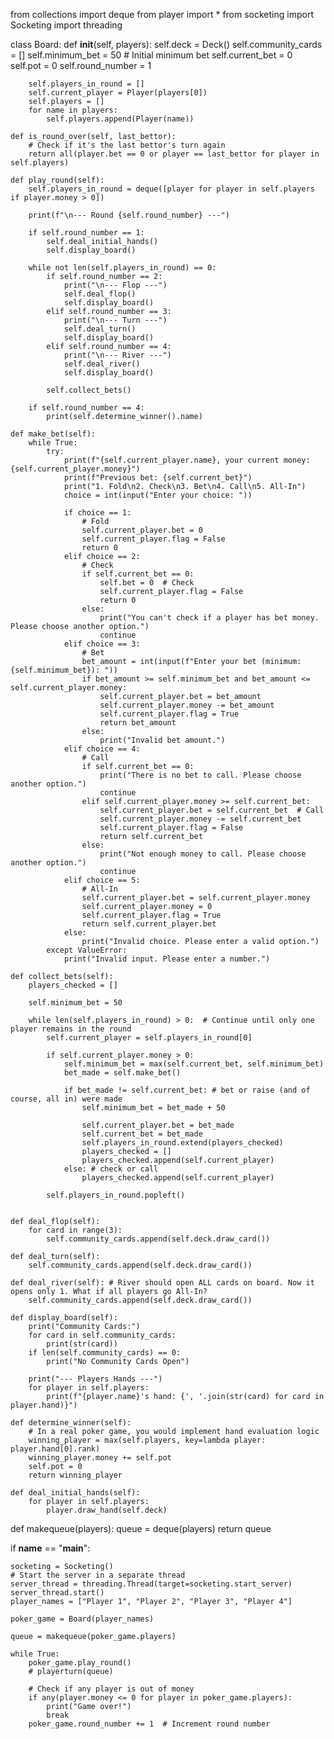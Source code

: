 from collections import deque
from player import *
from socketing import Socketing
import threading

class Board:
    def __init__(self, players):
        self.deck = Deck()
        self.community_cards = []
        self.minimum_bet = 50  # Initial minimum bet
        self.current_bet = 0
        self.pot = 0
        self.round_number = 1

        self.players_in_round = []
        self.current_player = Player(players[0])
        self.players = []
        for name in players:
            self.players.append(Player(name))

    def is_round_over(self, last_bettor):
        # Check if it's the last bettor's turn again
        return all(player.bet == 0 or player == last_bettor for player in self.players)

    def play_round(self):
        self.players_in_round = deque([player for player in self.players if player.money > 0])

        print(f"\n--- Round {self.round_number} ---")

        if self.round_number == 1:
            self.deal_initial_hands()
            self.display_board()

        while not len(self.players_in_round) == 0:
            if self.round_number == 2:
                print("\n--- Flop ---")
                self.deal_flop()
                self.display_board()
            elif self.round_number == 3:
                print("\n--- Turn ---")
                self.deal_turn()
                self.display_board()
            elif self.round_number == 4:
                print("\n--- River ---")
                self.deal_river()
                self.display_board()

            self.collect_bets()

        if self.round_number == 4:
            print(self.determine_winner().name)

    def make_bet(self):
        while True:
            try:
                print(f"{self.current_player.name}, your current money: {self.current_player.money}")
                print(f"Previous bet: {self.current_bet}")
                print("1. Fold\n2. Check\n3. Bet\n4. Call\n5. All-In")
                choice = int(input("Enter your choice: "))

                if choice == 1:
                    # Fold
                    self.current_player.bet = 0
                    self.current_player.flag = False
                    return 0
                elif choice == 2:
                    # Check
                    if self.current_bet == 0:
                        self.bet = 0  # Check
                        self.current_player.flag = False
                        return 0
                    else:
                        print("You can't check if a player has bet money. Please choose another option.")
                        continue
                elif choice == 3:
                    # Bet
                    bet_amount = int(input(f"Enter your bet (minimum: {self.minimum_bet}): "))
                    if bet_amount >= self.minimum_bet and bet_amount <= self.current_player.money:
                        self.current_player.bet = bet_amount
                        self.current_player.money -= bet_amount
                        self.current_player.flag = True
                        return bet_amount
                    else:
                        print("Invalid bet amount.")
                elif choice == 4:
                    # Call
                    if self.current_bet == 0:
                        print("There is no bet to call. Please choose another option.")
                        continue
                    elif self.current_player.money >= self.current_bet:
                        self.current_player.bet = self.current_bet  # Call
                        self.current_player.money -= self.current_bet
                        self.current_player.flag = False
                        return self.current_bet
                    else:
                        print("Not enough money to call. Please choose another option.")
                        continue
                elif choice == 5:
                    # All-In
                    self.current_player.bet = self.current_player.money
                    self.current_player.money = 0
                    self.current_player.flag = True
                    return self.current_player.bet
                else:
                    print("Invalid choice. Please enter a valid option.")
            except ValueError:
                print("Invalid input. Please enter a number.")

    def collect_bets(self):
        players_checked = []

        self.minimum_bet = 50

        while len(self.players_in_round) > 0:  # Continue until only one player remains in the round
            self.current_player = self.players_in_round[0]

            if self.current_player.money > 0:
                self.minimum_bet = max(self.current_bet, self.minimum_bet)
                bet_made = self.make_bet()

                if bet_made != self.current_bet: # bet or raise (and of course, all in) were made
                    self.minimum_bet = bet_made + 50

                    self.current_player.bet = bet_made
                    self.current_bet = bet_made
                    self.players_in_round.extend(players_checked)
                    players_checked = []
                    players_checked.append(self.current_player)
                else: # check or call
                    players_checked.append(self.current_player)

            self.players_in_round.popleft()


    def deal_flop(self):
        for card in range(3):
            self.community_cards.append(self.deck.draw_card())

    def deal_turn(self):
        self.community_cards.append(self.deck.draw_card())

    def deal_river(self): # River should open ALL cards on board. Now it opens only 1. What if all players go All-In?
        self.community_cards.append(self.deck.draw_card())

    def display_board(self):
        print("Community Cards:")
        for card in self.community_cards:
            print(str(card))
        if len(self.community_cards) == 0:
            print("No Community Cards Open")

        print("--- Players Hands ---")
        for player in self.players:
            print(f"{player.name}'s hand: {', '.join(str(card) for card in player.hand)}")

    def determine_winner(self):
        # In a real poker game, you would implement hand evaluation logic
        winning_player = max(self.players, key=lambda player: player.hand[0].rank)
        winning_player.money += self.pot
        self.pot = 0
        return winning_player

    def deal_initial_hands(self):
        for player in self.players:
            player.draw_hand(self.deck)

def makequeue(players):
    queue = deque(players)
    return queue

if __name__ == "__main__":

    socketing = Socketing()
    # Start the server in a separate thread
    server_thread = threading.Thread(target=socketing.start_server)
    server_thread.start()
    player_names = ["Player 1", "Player 2", "Player 3", "Player 4"]

    poker_game = Board(player_names)

    queue = makequeue(poker_game.players)

    while True:
        poker_game.play_round()
        # playerturn(queue)

        # Check if any player is out of money
        if any(player.money <= 0 for player in poker_game.players):
            print("Game over!")
            break
        poker_game.round_number += 1  # Increment round number
